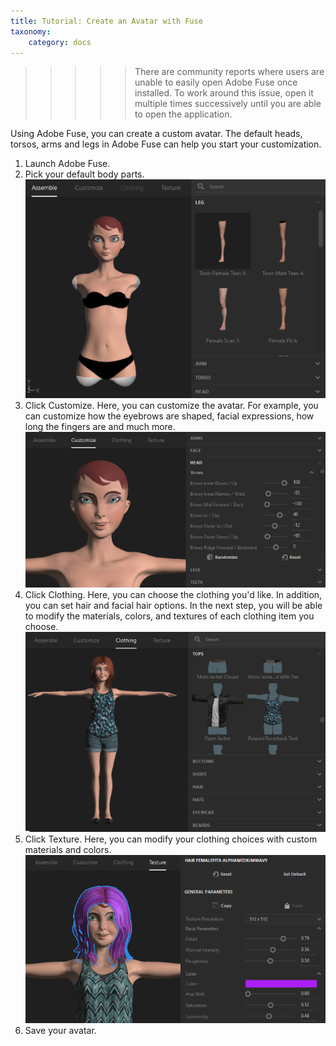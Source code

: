 ```yaml
---
title: Tutorial: Create an Avatar with Fuse
taxonomy:
    category: docs
---
```


>>>>>There are community reports where users are unable to easily open Adobe Fuse once installed. To work around this issue, open it multiple times successively until you are able to open the application.

Using Adobe Fuse, you can create a custom avatar. The default heads, torsos, arms and legs in Adobe Fuse can help you start your customization.

1. Launch Adobe Fuse.
2. Pick your default body parts. ![](fuse-assemble.png)
3. Click Customize. Here, you can customize the avatar. For example, you can customize how the eyebrows are shaped, facial expressions, how long the fingers are and much more. ![](fuse-customize.png)
4. Click Clothing. Here, you can choose the clothing you'd like. In addition, you can set hair and facial hair options. In the next step, you will be able to modify the materials, colors, and textures of each clothing item you choose.![](fuse-clothing.png)
5. Click Texture. Here, you can modify your clothing choices with custom materials and colors. ![](fuse-texture.png)
6. Save your avatar.

